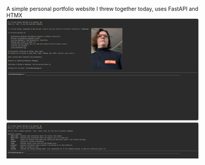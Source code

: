 A simple personal portfolio website I threw together today, uses FastAPI and HTMX
![A screenshot of the `about evan` section](/demo1.png)
![A screenshot of the `help` output and the output for a mistyped command](/demo2.png)
